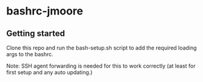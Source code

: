 # bashrc-jmoore

## Getting started

Clone this repo and run the bash-setup.sh script to add the required loading args to the bashrc.

Note: SSH agent forwarding is needed for this to work correctly (at least for first setup and any auto updating.)
